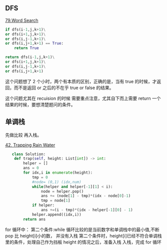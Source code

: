 ## DFS

[79.Word Search](https://leetcode-cn.com/problems/word-search/)

```python
if dfs(i-1,j,k+1)\
or dfs(i+1,j,k+1)\
or dfs(i,j-1,k+1)\
or dfs(i,j+1,k+1) == True:
    return True
```

```python
return dfs(i-1,j,k+1)\
or dfs(i+1,j,k+1)\
or dfs(i,j-1,k+1)\
or dfs(i,j+1,k+1)
```

这个问题想了 2 个小时，两个有本质的区别，正确的是，当有 true 的时候，才返回，而不是返回 or 之后的不在乎 true or false 的结果。

这个问题尤其在 recuision 的时候 需要重点注意，尤其自下而上需要 return 一个结果的时候，要想清楚题问的条件。

## 单调栈

先做比较 再入栈。

[42. Trapping Rain Water](https://leetcode-cn.com/problems/trapping-rain-water/)

```python
   class Solution:
    def trap(self, height: List[int]) -> int:
        helper = []
        ans = 0
        for idx,i in enumerate(height):
            tmp = 0
            #node= (0,1) (idx,num)
            while(helper and helper[-1][1] < i):
                node = helper.pop()
                ans += (node[1] - tmp)*(idx - node[0]-1)
                tmp = node[1]
            if helper:
                ans +=(i - tmp)*(idx - helper[-1][0] - 1)
            helper.append((idx,i))
        return ans
```

for 循环中：
第二个条件:while 循环比较的是当前数字和单调栈中的最小值,不断 pop 比 height[i]小的数， 并没有入栈
第二个条件时，height[i]已经不符合单调栈里的条件，处理自己作为挡板 height 的情况之后，准备入栈
入栈，完成 for 循环
